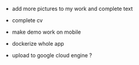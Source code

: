 - add more pictures to my work and complete text

- complete cv

- make demo work on mobile

- dockerize whole app

- upload to google cloud engine ?
